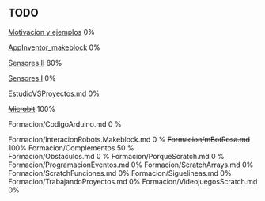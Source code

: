 ## TODO

[Motivacion y ejemplos](./Formacion/MotivacionEjemplos.md) 0%

[AppInventor_makeblock](./AppInventor/AppInventor_makeblock.md) 0% 

[Sensores II](./Formacion/Sensores_I.md) 80%

[Sensores I](./Formacion/Sensores_II.md) 0%

[EstudioVSProyectos.md](./Formacion/EstudioVSProyectos.md) 0%

~~[Microbit](./Microbit/Microbit.md)~~  100%

Formacion/CodigoArduino.md 0 %

Formacion/InteracionRobots.Makeblock.md 0 %
~~Formacion/mBotRosa.md~~ 100%
Formacion/Complementos 50 %  
Formacion/Obstaculos.md 0 %
Formacion/PorqueScratch.md 0 %
Formacion/ProgramacionEventos.md 0%
Formacion/ScratchArrays.md  0%
Formacion/ScratchFunciones.md  0%
Formacion/Siguelineas.md  0%
Formacion/TrabajandoProyectos.md  0%
Formacion/VideojuegosScratch.md  0%
